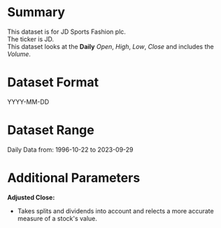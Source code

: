 # Summary

This dataset is for JD Sports Fashion plc.    
The ticker is JD.    
This dataset looks at the **Daily** _Open_, _High_, _Low_, _Close_ and includes the _Volume_.    


# Dataset Format  

YYYY-MM-DD    

# Dataset Range  

Daily Data from: 1996-10-22 to 2023-09-29           

# Additional Parameters  

**Adjusted Close:**  

* Takes splits and dividends into account and relects a more accurate measure of a stock's value.
